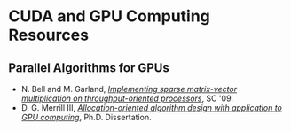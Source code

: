 # CUDA and GPU Computing Resources

## Parallel Algorithms for GPUs

* N. Bell and M. Garland, _[Implementing sparse matrix-vector multiplication on throughput-oriented processors](http://www.mgarland.org/files/papers/sc09-spmv-throughput.pdf)_, SC '09.
* D. G. Merrill III, _[Allocation-oriented algorithm design with application to GPU computing](https://5d3c0b13-a-62cb3a1a-s-sites.googlegroups.com/site/duanemerrill/dissertation.pdf)_, Ph.D. Dissertation.
